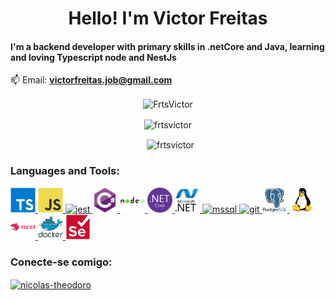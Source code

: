 <h1 align="center">Hello! I'm Victor Freitas</h1>
<h4>I'm a backend developer with primary skills in .netCore and Java, learning and loving Typescript node and NestJs </h4>

 📫 Email: **victorfreitas.job@gmail.com**

<p align="center">
    <img align="center" src="https://github-readme-stats.vercel.app/api/top-langs?username=frtsvictor&show_icons=true&theme=dark&locale=en&layout=compact" alt="FrtsVictor" />
</p>

<p align="center">
    <img align="center" src="https://github-readme-streak-stats.herokuapp.com/?user=frtsvictor&theme=dark" alt="frtsvictor" />
</p>

<p align="center">&nbsp;
    <img align="center" src="https://github-readme-stats.vercel.app/api?username=frtsvictor&show_icons=true&theme=dark&locale=en" alt="frtsvictor" />
</p>


<h3 align="left">Languages and Tools:</h3>

<p align="left">
    <a href="https://www.typescriptlang.org/" target="_blank" rel="noreferrer">
        <img src="https://github.com/devicons/devicon/blob/master/icons/typescript/typescript-original.svg" alt="typescript" width="40" height="40"/>
    </a>
    <a href="https://developer.mozilla.org/en-US/docs/Web/JavaScript" target="_blank" rel="noreferrer">
        <img src="https://raw.githubusercontent.com/devicons/devicon/master/icons/javascript/javascript-original.svg" alt="javascript" width="40" height="40"/>
    </a>
    <a href="https://jestjs.io" target="_blank" rel="noreferrer">
        <img src="https://www.vectorlogo.zone/logos/jestjsio/jestjsio-icon.svg" alt="jest" width="40" height="40"/>
    </a>
    <a href="https://www.w3schools.com/cs/" target="_blank" rel="noreferrer">
        <img src="https://raw.githubusercontent.com/devicons/devicon/master/icons/csharp/csharp-original.svg" alt="csharp" width="40" height="40"/>
    </a>
    <a href="https://nodejs.org/en/" target="_blank" rel="noreferrer">
        <img src="https://github.com/devicons/devicon/blob/master/icons/nodejs/nodejs-original-wordmark.svg" alt="node" width="40" height="40"/>
    </a>
    <a href="https://dotnet.microsoft.com/" target="_blank" rel="noreferrer">
        <img src="https://github.com/devicons/devicon/blob/master/icons/dotnetcore/dotnetcore-original.svg" alt="dotnet" width="40" height="40"/>
    </a>
    <a href="https://dotnet.microsoft.com/" target="_blank" rel="noreferrer">
        <img src="https://raw.githubusercontent.com/devicons/devicon/master/icons/dot-net/dot-net-original-wordmark.svg" alt="dotnet" width="40" height="40"/>
    </a>
    <a href="https://www.microsoft.com/en-us/sql-server" target="_blank" rel="noreferrer">
        <img src="https://www.svgrepo.com/show/303229/microsoft-sql-server-logo.svg" alt="mssql" width="40" height="40"/>
    </a>
    <a href="https://git-scm.com/" target="_blank" rel="noreferrer">
        <img src="https://www.vectorlogo.zone/logos/git-scm/git-scm-icon.svg" alt="git" width="40" height="40"/>
    </a>
    <a href="https://www.postgresql.org" target="_blank" rel="noreferrer">
        <img src="https://raw.githubusercontent.com/devicons/devicon/master/icons/postgresql/postgresql-original-wordmark.svg" alt="postgresql" width="40" height="40"/>
    </a>
    <a href="https://www.linux.org/" target="_blank" rel="noreferrer">
        <img src="https://raw.githubusercontent.com/devicons/devicon/master/icons/linux/linux-original.svg" alt="linux" width="40" height="40"/>
    </a>
    <a href="https://nestjs.com/" target="_blank" rel="noreferrer">
        <img src="https://github.com/devicons/devicon/blob/master/icons/nestjs/nestjs-plain-wordmark.svg" alt="nestJs" width="40" height="40"/>
    </a>
    <a href="https://www.docker.com/" target="_blank" rel="noreferrer">
        <img src="https://github.com/devicons/devicon/blob/master/icons/docker/docker-original-wordmark.svg" alt="docker" width="40" height="40"/>
    </a>
    <a href="https://selenium.com/" target="_blank" rel="noreferrer">
        <img src="https://github.com/devicons/devicon/blob/master/icons/selenium/selenium-original.svg" alt="selenium" width="40" height="40"/>
    </a>
    </p>


<h3 align="left">Conecte-se comigo:</h3>
<p align="left">
<a href="https://www.linkedin.com/in/victor-freitas-/" target="blank"><img align="center" src="https://raw.githubusercontent.com/rahuldkjain/github-profile-readme-generator/master/src/images/icons/Social/linked-in-alt.svg" alt="nicolas-theodoro" height="30" width="40" /></a>
</p>
